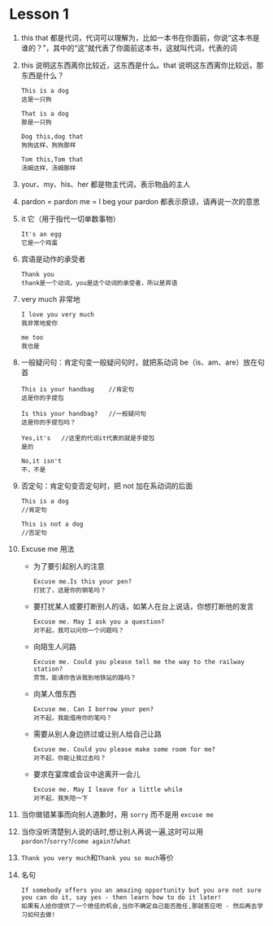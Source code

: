 # Lesson 1

1. this that 都是代词，代词可以理解为，比如一本书在你面前，你说“这本书是谁的？”，其中的“这”就代表了你面前这本书，这就叫代词，代表的词

2. this 说明这东西离你比较近，这东西是什么。that 说明这东西离你比较远，那东西是什么？

   ```
   This is a dog
   这是一只狗

   That is a dog
   那是一只狗

   Dog this,dog that
   狗狗这样，狗狗那样

   Tom this,Tom that
   汤姆这样，汤姆那样

   ```

3. your、my、his、her 都是物主代词，表示物品的主人

4. pardon = pardon me = I beg your pardon 都表示原谅，请再说一次的意思

5. it 它（用于指代一切单数事物）

   ```
   It's an egg
   它是一个鸡蛋
   ```

6. 宾语是动作的承受者

   ```
   Thank you
   thank是一个动词，you是这个动词的承受者，所以是宾语
   ```

7. very much 非常地

   ```
   I love you very much
   我非常地爱你

   me too
   我也是
   ```

8. 一般疑问句：肯定句变一般疑问句时，就把系动词 be（is、am、are）放在句首

   ```
   This is your handbag    //肯定句
   这是你的手提包

   Is this your handbag?   //一般疑问句
   这是你的手提包吗？

   Yes,it's   //这里的代词it代表的就是手提包
   是的

   No,it isn't
   不，不是

   ```

9. 否定句：肯定句变否定句时，把 not 加在系动词的后面

   ```
   This is a dog
   //肯定句

   This is not a dog
   //否定句

   ```

10. Excuse me 用法

    - 为了要引起别人的注意

      ```
      Excuse me.Is this your pen?
      打扰了，这是你的钢笔吗？
      ```

    - 要打扰某人或要打断别人的话，如某人在台上说话，你想打断他的发言

      ```
      Excuse me. May I ask you a question?
      对不起，我可以问你一个问题吗？
      ```

    - 向陌生人问路

      ```
      Excuse me. Could you please tell me the way to the railway station?
      劳驾，能请你告诉我到地铁站的路吗？
      ```

    - 向某人借东西

      ```
      Excuse me. Can I borrow your pen?
      对不起，我能借用你的笔吗？
      ```

    - 需要从别人身边挤过或让别人给自己让路

      ```
      Excuse me. Could you please make some room for me?
      对不起，你能让我过去吗？
      ```

    - 要求在宴席或会议中途离开一会儿

      ```
      Excuse me. May I leave for a little while
      对不起，我失陪一下
      ```

11. 当你做错某事而向别人道歉时，用 `sorry` 而不是用 `excuse me`

12. 当你没听清楚别人说的话时,想让别人再说一遍,这时可以用`pardon?`/`sorry?`/`come again?`/`what`

13. `Thank you very much`和`Thank you so much`等价

14. 名句

    ```
    If somebody offers you an amazing opportunity but you are not sure you can do it, say yes - then learn how to do it later!
    如果有人给你提供了一个绝佳的机会,当你不确定自己能否胜任,那就答应吧 - 然后再去学习如何去做!
    ```
